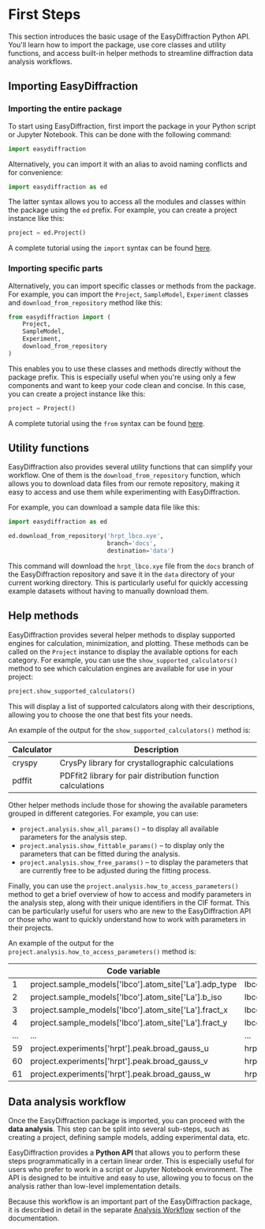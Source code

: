 # First Steps

This section introduces the basic usage of the EasyDiffraction Python API. You'll learn how to import the package, use core classes and utility functions, and access built-in helper methods to streamline diffraction data analysis workflows.

## Importing EasyDiffraction

### Importing the entire package

To start using EasyDiffraction, first import the package in your Python
script or Jupyter Notebook. This can be done with the following command:

```python
import easydiffraction
```

Alternatively, you can import it with an alias to avoid naming conflicts and for convenience:

```python
import easydiffraction as ed
```

The latter syntax allows you to access all the modules and classes within the
package using the `ed` prefix. For example, you can create a project
instance like this:

```python
project = ed.Project()
```

A complete tutorial using the `import` syntax can be found 
[here](../../tutorials/basic_single-fit_pd-neut-cwl_LBCO-HRPT/).

### Importing specific parts

Alternatively, you can import specific classes or methods from the
package. For example, you can import the `Project`, `SampleModel`,
`Experiment` classes and `download_from_repository` method like this:

```python
from easydiffraction import (
    Project,
    SampleModel,
    Experiment,
    download_from_repository
)
```

This enables you to use these classes and methods directly without the package prefix. This is especially useful when you're using only a few components and want to keep your code clean and concise. In this case, you can create a project instance like this:

```python
project = Project()
```

A complete tutorial using the `from` syntax can be found 
[here](../../tutorials/advanced_joint-fit_pd-neut-xray-cwl_PbSO4/).

## Utility functions

EasyDiffraction also provides several utility functions that can
simplify your workflow. One of them is the `download_from_repository` 
function, which allows you to download data files from our remote 
repository, making it easy to access and use them while experimenting with EasyDiffraction. 

For example, you can download a sample data file like this:

```python
import easydiffraction as ed

ed.download_from_repository('hrpt_lbco.xye',
                            branch='docs',
                            destination='data')
```

This command will download the `hrpt_lbco.xye` file from the `docs` branch of 
the EasyDiffraction repository and save it in the `data` directory of your 
current working directory. This is particularly useful for quickly accessing 
example datasets without having to manually download them.

## Help methods

EasyDiffraction provides several helper methods to display supported engines for calculation, minimization, and plotting. These methods can be called on the `Project` instance to display the available options for each category. For example, you can use the `show_supported_calculators()` method to see which calculation 
engines are available for use in your project:

```python
project.show_supported_calculators()
```

This will display a list of supported calculators along with their 
descriptions, allowing you to choose the one that best fits your needs.

An example of the output for the `show_supported_calculators()` method is:

| Calculator | Description                                                 |
|------------|-------------------------------------------------------------|
| cryspy     | CrysPy library for crystallographic calculations            |
| pdffit     | PDFfit2 library for pair distribution function calculations |

Other helper methods include those for showing the available parameters 
grouped in different categories. For example, you can use:

- `project.analysis.show_all_params()` – to display all available parameters for the analysis step.
- `project.analysis.show_fittable_params()` – to display only the parameters that can be fitted during the analysis.
- `project.analysis.show_free_params()` – to display the parameters that are currently free to be adjusted during the fitting process.

Finally, you can use the `project.analysis.how_to_access_parameters()` method to
get a brief overview of how to access and modify parameters in the analysis step, along with their unique identifiers in the CIF format. This can be particularly useful 
for users who are new to the EasyDiffraction API or those who want to quickly 
understand how to work with parameters in their projects.

An example of the output for the `project.analysis.how_to_access_parameters()` method is:

|     | Code variable                                          | Unique ID for CIF                |
|-----|--------------------------------------------------------|----------------------------------|
| 1   | project.sample_models['lbco'].atom_site['La'].adp_type | lbco.atom_site.La.ADP_type       |
| 2   | project.sample_models['lbco'].atom_site['La'].b_iso    | lbco.atom_site.La.B_iso_or_equiv |
| 3   | project.sample_models['lbco'].atom_site['La'].fract_x  | lbco.atom_site.La.fract_x        |
| 4   | project.sample_models['lbco'].atom_site['La'].fract_y  | lbco.atom_site.La.fract_y        |
| ... | ...                                                    | ...                              |
| 59	 | project.experiments['hrpt'].peak.broad_gauss_u         | hrpt.peak.broad_gauss_u          |
| 60	 | project.experiments['hrpt'].peak.broad_gauss_v         | hrpt.peak.broad_gauss_v          |
| 61	 | project.experiments['hrpt'].peak.broad_gauss_w         | hrpt.peak.broad_gauss_w          |

## Data analysis workflow

Once the EasyDiffraction package is imported, you can proceed with the
**data analysis**. This step can be split into several sub-steps, such as
creating a project, defining sample models, adding experimental data, etc.

EasyDiffraction provides a **Python API** that allows you to perform
these steps programmatically in a certain linear order. This is
especially useful for users who prefer to work in a script or
Jupyter Notebook environment. The API is designed to be intuitive and
easy to use, allowing you to focus on the analysis rather than low-level implementation details.

Because this workflow is an important part of the EasyDiffraction
package, it is described in detail in the separate 
[Analysis Workflow](analysis-workflow/index.md) section of the
documentation. 